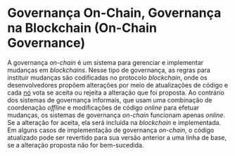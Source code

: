# Governança On-Chain, Governança na Blockchain (On-Chain Governance)

A governança _on-chain_ é um sistema para gerenciar e implementar mudanças em _blockchains_. Nesse tipo de governança, as regras para instituir mudanças são codificadas no protocolo _blockchain_, onde os desenvolvedores propõem alterações por meio de atualizações de código e cada [nó](N%C3%B3.md) vota se aceita ou rejeita a alteração que foi proposta. Ao contrário dos sistemas de governança informais, que usam uma combinação de coordenação _offline_ e modificações de código _online_ para efetuar mudanças, os sistemas de governança _on-chain_ funcionam apenas _online_. Se a alteração for aceita, ela será incluída na _blockchain_ e implementada. Em alguns casos de implementação de governança _on-chain_, o código atualizado pode ser revertido para sua versão anterior a uma linha de base, se a alteração proposta não for bem-sucedida.

